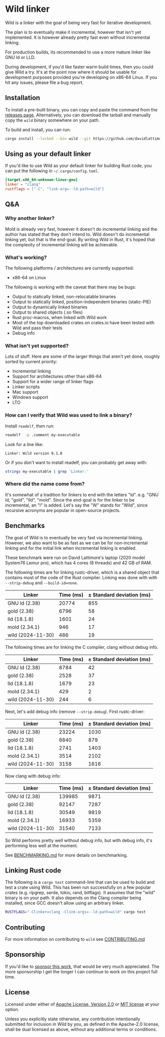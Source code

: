 # Wild linker

Wild is a linker with the goal of being very fast for iterative development.

The plan is to eventually make it incremental, however that isn't yet implemented. It is however
already pretty fast even without incremental linking.

For production builds, its recommended to use a more mature linker like GNU ld or LLD.

During development, if you'd like faster warm build times, then you could give Wild a try. It's at
the point now where it should be usable for development purposes provided you're developing on
x86-64 Linux. If you hit any issues, please file a bug report.

## Installation

To install a pre-built binary, you can copy and paste the command from the [releases
page](https://github.com/davidlattimore/wild/releases). Alternatively, you can download the tarball
and manually copy the `wild` binary somewhere on your path.

To build and install, you can run:

```sh
cargo install --locked --bin wild --git https://github.com/davidlattimore/wild.git wild
```

## Using as your default linker

If you'd like to use Wild as your default linker for building Rust code, you can put the following
in `~/.cargo/config.toml`.

```toml
[target.x86_64-unknown-linux-gnu]
linker = "clang"
rustflags = ["-C", "link-arg=--ld-path=wild"]
```

## Q&A

### Why another linker?

Mold is already very fast, however it doesn't do incremental linking and the author has stated that
they don't intend to. Wild doesn't do incremental linking yet, but that is the end-goal. By writing
Wild in Rust, it's hoped that the complexity of incremental linking will be achievable.

### What's working?

The following platforms / architectures are currently supported:

* x86-64 on Linux

The following is working with the caveat that there may be bugs:

* Output to statically linked, non-relocatable binaries
* Output to statically linked, position-independent binaries (static-PIE)
* Output to dynamically linked binaries
* Output to shared objects (.so files)
* Rust proc-macros, when linked with Wild work
* Most of the top downloaded crates on crates.io have been tested with Wild and pass their tests
* Debug info

### What isn't yet supported?

Lots of stuff. Here are some of the larger things that aren't yet done, roughly sorted by current
priority:

* Incremental linking
* Support for architectures other than x86-64
* Support for a wider range of linker flags
* Linker scripts
* Mac support
* Windows support
* LTO

### How can I verify that Wild was used to link a binary?

Install `readelf`, then run:

```sh
readelf  -p .comment my-executable
```

Look for a line like:

```
Linker: Wild version 0.1.0
```

Or if you don't want to install readelf, you can probably get away with:

```sh
strings my-executable | grep 'Linker:'
```

### Where did the name come from?

It's somewhat of a tradition for linkers to end with the letters "ld". e.g. "GNU ld, "gold", "lld",
"mold". Since the end-goal is for the linker to be incremental, an "I" is added. Let's say the "W"
stands for "Wild", since recursive acronyms are popular in open-source projects.

## Benchmarks

The goal of Wild is to eventually be very fast via incremental linking. However, we also want to be
as fast as we can be for non-incremental linking and for the initial link when incremental linking
is enabled.

These benchmark were run on David Lattimore's laptop (2020 model System76 Lemur pro), which has 4
cores (8 threads) and 42 GB of RAM.

The following times are for linking rustc-driver, which is a shared object that contains most of the
code of the Rust compiler. Linking was done with with `--strip-debug` and `--build-id=none`.

| Linker            | Time (ms) | ± Standard deviation (ms) |
|-------------------|-----------|---------------------------|
| GNU ld (2.38)     | 20774     | 855                       |
| gold (2.38)       | 6796      | 58                        |
| lld (18.1.8)      | 1601      | 24                        |
| mold (2.34.1)     | 946       | 17                        |
| wild (2024-11-30) | 486       | 19                        |

The following times are for linking the C compiler, clang without debug info.

| Linker            | Time (ms) | ± Standard deviation (ms) |
|-------------------|-----------|---------------------------|
| GNU ld (2.38)     | 8784      | 42                        |
| gold (2.38)       | 2528      | 37                        |
| lld (18.1.8)      | 1679      | 23                        |
| mold (2.34.1)     | 429       | 2                         |
| wild (2024-11-30) | 244       | 6                         |

Next, let's add debug info (remove `--strip-debug`). First rustc-driver:

| Linker            | Time (ms) | ± Standard deviation (ms) |
|-------------------|-----------|---------------------------|
| GNU ld (2.38)     | 23224     | 1030                      |
| gold (2.38)       | 8840      | 879                       |
| lld (18.1.8)      | 2741      | 1403                      |
| mold (2.34.1)     | 3514      | 2102                      |
| wild (2024-11-30) | 3158      | 1616                      |

Now clang with debug info:

| Linker            | Time (ms) | ± Standard deviation (ms) |
|-------------------|-----------|---------------------------|
| GNU ld (2.38)     | 139985    | 9871                      |
| gold (2.38)       | 92147     | 7287                      |
| lld (18.1.8)      | 30549     | 9819                      |
| mold (2.34.1)     | 16933     | 5359                      |
| wild (2024-11-30) | 31540     | 7133                      |

So Wild performs pretty well without debug info, but with debug info, it's performing less well at
the moment.

See [BENCHMARKING.md](BENCHMARKING.md) for more details on benchmarking.

## Linking Rust code

The following is a `cargo test` command-line that can be used to build and test a crate using Wild.
This has been run successfully on a few popular crates (e.g. ripgrep, serde, tokio, rand, bitflags).
It assumes that the "wild" binary is on your path. It also depends on the Clang compiler being
installed, since GCC doesn't allow using an arbitrary linker.

```sh
RUSTFLAGS="-Clinker=clang -Clink-args=--ld-path=wild" cargo test
```

## Contributing

For more information on contributing to `wild` see [CONTRIBUTING.md](CONTRIBUTING.md)

## Sponsorship

If you'd like to [sponsor this work](https://github.com/sponsors/davidlattimore), that would be very
much appreciated. The more sponsorship I get the longer I can continue to work on this project full
time.

## License

Licensed under either of [Apache License, Version 2.0](LICENSE-APACHE) or [MIT license](LICENSE-MIT)
at your option.

Unless you explicitly state otherwise, any contribution intentionally submitted for inclusion in
Wild by you, as defined in the Apache-2.0 license, shall be dual licensed as above, without any
additional terms or conditions.
